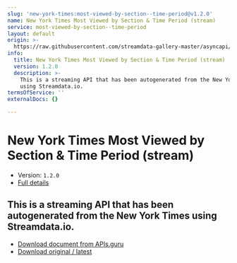 ```yaml
---
slug: 'new-york-times:most-viewed-by-section--time-period@v1.2.0'
name: New York Times Most Viewed by Section & Time Period (stream)
service: most-viewed-by-section--time-period
layout: default
origin: >-
  https://raw.githubusercontent.com/streamdata-gallery-master/asyncapi/master/_listings/new-york-times/new-york-times-most-viewed-by-section--time-period-stream-async.md
info:
  title: New York Times Most Viewed by Section & Time Period (stream)
  version: 1.2.0
  description: >-
    This is a streaming API that has been autogenerated from the New York Times
    using Streamdata.io.
termsOfService: ''
externalDocs: {}

---
```

# New York Times Most Viewed by Section & Time Period (stream)

* Version: `1.2.0`
* [Full details](../html/new-york-times:most-viewed-by-section--time-period@v1.2.0.html)



## This is a streaming API that has been autogenerated from the New York Times using Streamdata.io.



* [Download document from APIs.guru](https://raw.githubusercontent.com/APIs-guru/asyncapi-directory/master/docs/APIs/new-york-times%3Amost-viewed-by-section--time-period%40v1.2.0.yaml)
* [Download original / latest](https://raw.githubusercontent.com/streamdata-gallery-master/asyncapi/master/_listings/new-york-times/new-york-times-most-viewed-by-section--time-period-stream-async.md)

<script type="application/ld+json">
{
  "@context": "http://schema.org/",
  "@type": "WebAPI",
  "description": "This is a streaming API that has been autogenerated from the New York Times using Streamdata.io.",
  "documentation": "",

  "name": "New York Times Most Viewed by Section & Time Period (stream)"
}
</script>
